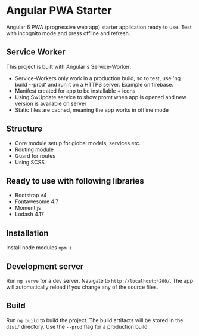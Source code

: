 # Angular PWA Starter
Angular 6 PWA (progressive web app) starter application ready to use. Test with incognito mode and press offline and refresh.

## Service Worker
This project is built with Angular's Service-Worker:
* Service-Workers only work in a production build, so to test, use 'ng build --prod' and run it on a HTTPS server. Example on firebase.
* Manifest created for app to be installable + icons
* Using SwUpdate service to show promt when app is opened and new version is available on server
* Static files are cached, meaning the app works in offline mode

## Structure
* Core module setup for global models, services etc.
* Routing module
* Guard for routes
* Using SCSS

## Ready to use with following libraries
* Bootstrap v4
* Fontawesome 4.7
* Moment.js
* Lodash 4.17

## Installation
Install node modules `npm i`

## Development server

Run `ng serve` for a dev server. Navigate to `http://localhost:4200/`. The app will automatically reload if you change any of the source files.

## Build

Run `ng build` to build the project. The build artifacts will be stored in the `dist/` directory. Use the `--prod` flag for a production build.

